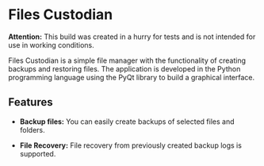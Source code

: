 # Files Custodian

**Attention:** This build was created in a hurry for tests and is not intended for use in working conditions.

Files Custodian is a simple file manager with the functionality of creating backups and restoring files. The application is developed in the Python programming language using the PyQt library to build a graphical interface.

## Features

- **Backup files:** You can easily create backups of selected files and folders.

- **File Recovery:** File recovery from previously created backup logs is supported.